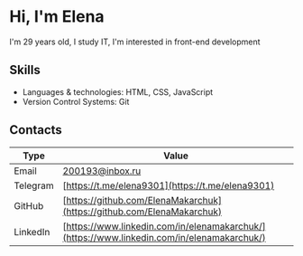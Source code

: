 # Hi, I'm Elena 

I'm 29 years old, I study IT, I'm interested in front-end development

## Skills

* Languages & technologies: HTML, CSS, JavaScript
* Version Control Systems: Git

## Contacts

| Type | Value |
| - | - |
| Email | <200193@inbox.ru> |
| Telegram | [https://t.me/elena9301](https://t.me/elena9301) |
| GitHub | [https://github.com/ElenaMakarchuk](https://github.com/ElenaMakarchuk) |
| LinkedIn | [https://www.linkedin.com/in/elenamakarchuk/](https://www.linkedin.com/in/elenamakarchuk/) |
